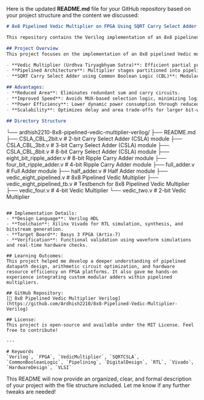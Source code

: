 Here is the updated **README.md** file for your GitHub repository based on your project structure and the content we discussed:

```markdown
# 8x8 Pipelined Vedic Multiplier on FPGA Using SQRT Carry Select Adder with Common Boolean Logic (CBL)

This repository contains the Verilog implementation of an 8x8 pipelined Vedic multiplier, optimized using a modular approach with Square Root Carry Select Adder (SQRT CSLA) based on Common Boolean Logic (CBL). The design is deployed on the Basys 3 FPGA board (Artix-7) and tested using Xilinx Vivado.

## Project Overview
This project focuses on the implementation of an 8x8 pipelined Vedic multiplier with the following key aspects:

- **Vedic Multiplier (Urdhva Tiryagbhyam Sutra)**: Efficient partial product generation using vertical and crosswise multiplication.
- **Pipelined Architecture**: Multiplier stages partitioned into pipeline stages using register boundaries for continuous data flow.
- **SQRT Carry Select Adder using Common Boolean Logic (CBL)**: Modular 8-bit adder structure using 2-bit and 3-bit blocks to reduce redundancy and improve speed.

## Advantages:
- **Reduced Area**: Eliminates redundant sum and carry circuits.
- **Improved Speed**: Avoids MUX-based selection logic, minimizing logic depth.
- **Power Efficiency**: Lower dynamic power consumption through reduced logic switching.
- **Scalability**: Optimizes delay and area trade-offs for larger bit-widths.

## Directory Structure

```
└── ardhish2210-8x8-pipelined-vedic-multiplier-verilog/
    ├── README.md
    ├── CSLA_CBL_2bit.v          # 2-bit Carry Select Adder (CSLA) module
    ├── CSLA_CBL_3bit.v          # 3-bit Carry Select Adder (CSLA) module
    ├── CSLA_CBL_8bit.v          # 8-bit Carry Select Adder (CSLA) module
    ├── eight_bit_ripple_adder.v # 8-bit Ripple Carry Adder module
    ├── four_bit_ripple_adder.v # 4-bit Ripple Carry Adder module
    ├── full_adder.v             # Full Adder module
    ├── half_adder.v             # Half Adder module
    ├── vedic_eight_pipelined.v  # 8x8 Pipelined Vedic Multiplier
    ├── vedic_eight_pipelined_tb.v # Testbench for 8x8 Pipelined Vedic Multiplier
    ├── vedic_four.v            # 4-bit Vedic Multiplier
    └── vedic_two.v             # 2-bit Vedic Multiplier
```

## Implementation Details:
- **Design Language**: Verilog HDL
- **Toolchain**: Xilinx Vivado for RTL simulation, synthesis, and bitstream generation.
- **Target Board**: Basys 3 FPGA (Artix-7)
- **Verification**: Functional validation using waveform simulations and real-time hardware checks.

## Learning Outcomes:
This project helped me develop a deeper understanding of pipelined datapath design, arithmetic circuit optimization, and hardware resource efficiency on FPGA platforms. It also gave me hands-on experience integrating custom modular adders within pipelined multipliers.

## GitHub Repository:
[🔗 8x8 Pipelined Vedic Multiplier Verilog](https://github.com/Ardhish2210/8x8-Pipelined-Vedic-Multiplier-Verilog)

## License:
This project is open-source and available under the MIT License. Feel free to contribute!

---

# Keywords
`Verilog`, `FPGA`, `VedicMultiplier`, `SQRTCSLA`, `CommonBooleanLogic`, `Pipelining`, `DigitalDesign`, `RTL`, `Vivado`, `HardwareDesign`, `VLSI`

```

This README will now provide an organized, clear, and formal description of your project with the file structure included. Let me know if any further tweaks are needed!
